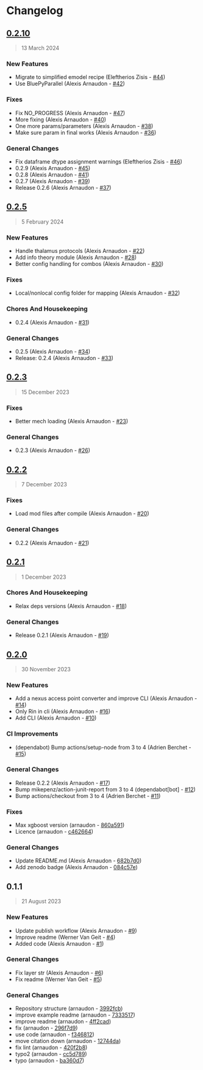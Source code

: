 # Changelog

## [0.2.10](https://github.com/BlueBrain/emodel-generalisation/compare/0.2.5..0.2.10)

> 13 March 2024

### New Features

- Migrate to simplified emodel recipe (Eleftherios Zisis - [#44](https://github.com/BlueBrain/emodel-generalisation/pull/44))
- Use BluePyParallel (Alexis Arnaudon - [#42](https://github.com/BlueBrain/emodel-generalisation/pull/42))

### Fixes

- Fix NO_PROGRESS (Alexis Arnaudon - [#47](https://github.com/BlueBrain/emodel-generalisation/pull/47))
- More fixing (Alexis Arnaudon - [#40](https://github.com/BlueBrain/emodel-generalisation/pull/40))
- One more params/parameters (Alexis Arnaudon - [#38](https://github.com/BlueBrain/emodel-generalisation/pull/38))
- Make sure param in final works (Alexis Arnaudon - [#36](https://github.com/BlueBrain/emodel-generalisation/pull/36))

### General Changes

- Fix dataframe dtype assignment warnings (Eleftherios Zisis - [#46](https://github.com/BlueBrain/emodel-generalisation/pull/46))
- 0.2.9 (Alexis Arnaudon - [#45](https://github.com/BlueBrain/emodel-generalisation/pull/45))
- 0.2.8 (Alexis Arnaudon - [#41](https://github.com/BlueBrain/emodel-generalisation/pull/41))
- 0.2.7 (Alexis Arnaudon - [#39](https://github.com/BlueBrain/emodel-generalisation/pull/39))
- Release 0.2.6 (Alexis Arnaudon - [#37](https://github.com/BlueBrain/emodel-generalisation/pull/37))

## [0.2.5](https://github.com/BlueBrain/emodel-generalisation/compare/0.2.3..0.2.5)

> 5 February 2024

### New Features

- Handle thalamus protocols (Alexis Arnaudon - [#22](https://github.com/BlueBrain/emodel-generalisation/pull/22))
- Add info theory module (Alexis Arnaudon - [#28](https://github.com/BlueBrain/emodel-generalisation/pull/28))
- Better config handling for combos (Alexis Arnaudon - [#30](https://github.com/BlueBrain/emodel-generalisation/pull/30))

### Fixes

- Local/nonlocal config folder for mapping (Alexis Arnaudon - [#32](https://github.com/BlueBrain/emodel-generalisation/pull/32))

### Chores And Housekeeping

- 0.2.4 (Alexis Arnaudon - [#31](https://github.com/BlueBrain/emodel-generalisation/pull/31))

### General Changes

- 0.2.5 (Alexis Arnaudon - [#34](https://github.com/BlueBrain/emodel-generalisation/pull/34))
- Release: 0.2.4 (Alexis Arnaudon - [#33](https://github.com/BlueBrain/emodel-generalisation/pull/33))

## [0.2.3](https://github.com/BlueBrain/emodel-generalisation/compare/0.2.2..0.2.3)

> 15 December 2023

### Fixes

- Better mech loading (Alexis Arnaudon - [#23](https://github.com/BlueBrain/emodel-generalisation/pull/23))

### General Changes

- 0.2.3 (Alexis Arnaudon - [#26](https://github.com/BlueBrain/emodel-generalisation/pull/26))

## [0.2.2](https://github.com/BlueBrain/emodel-generalisation/compare/0.2.1..0.2.2)

> 7 December 2023

### Fixes

- Load mod files after compile (Alexis Arnaudon - [#20](https://github.com/BlueBrain/emodel-generalisation/pull/20))

### General Changes

- 0.2.2 (Alexis Arnaudon - [#21](https://github.com/BlueBrain/emodel-generalisation/pull/21))

## [0.2.1](https://github.com/BlueBrain/emodel-generalisation/compare/0.2.0..0.2.1)

> 1 December 2023

### Chores And Housekeeping

- Relax deps versions (Alexis Arnaudon - [#18](https://github.com/BlueBrain/emodel-generalisation/pull/18))

### General Changes

- Release 0.2.1 (Alexis Arnaudon - [#19](https://github.com/BlueBrain/emodel-generalisation/pull/19))

## [0.2.0](https://github.com/BlueBrain/emodel-generalisation/compare/0.1.1..0.2.0)

> 30 November 2023

### New Features

- Add a nexus access point converter and improve CLI (Alexis Arnaudon - [#14](https://github.com/BlueBrain/emodel-generalisation/pull/14))
- Only Rin in cli (Alexis Arnaudon - [#16](https://github.com/BlueBrain/emodel-generalisation/pull/16))
- Add CLI (Alexis Arnaudon - [#10](https://github.com/BlueBrain/emodel-generalisation/pull/10))

### CI Improvements

- (dependabot) Bump actions/setup-node from 3 to 4 (Adrien Berchet - [#15](https://github.com/BlueBrain/emodel-generalisation/pull/15))

### General Changes

- Release 0.2.2 (Alexis Arnaudon - [#17](https://github.com/BlueBrain/emodel-generalisation/pull/17))
- Bump mikepenz/action-junit-report from 3 to 4 (dependabot[bot] - [#12](https://github.com/BlueBrain/emodel-generalisation/pull/12))
- Bump actions/checkout from 3 to 4 (Adrien Berchet - [#11](https://github.com/BlueBrain/emodel-generalisation/pull/11))

### Fixes

- Max xgboost version (arnaudon - [860a591](https://github.com/BlueBrain/emodel-generalisation/commit/860a591106febd4ea43b23c7fdac29b23964f96d))
- Licence (arnaudon - [c462664](https://github.com/BlueBrain/emodel-generalisation/commit/c4626640639f285259072198e841df59c453982b))

### General Changes

- Update README.md (Alexis Arnaudon - [682b7d0](https://github.com/BlueBrain/emodel-generalisation/commit/682b7d000c32e1181ff5719dbcae17c3579528a8))
- Add zenodo badge (Alexis Arnaudon - [084c57e](https://github.com/BlueBrain/emodel-generalisation/commit/084c57e46ac2ed4ef57dc4f5afbd3e534b8d0ac8))

## 0.1.1

> 21 August 2023

### New Features

- Update publish workflow (Alexis Arnaudon - [#9](https://github.com/BlueBrain/emodel-generalisation/pull/9))
- Improve readme (Werner Van Geit - [#4](https://github.com/BlueBrain/emodel-generalisation/pull/4))
- Added code (Alexis Arnaudon - [#1](https://github.com/BlueBrain/emodel-generalisation/pull/1))

### General Changes

- Fix layer str (Alexis Arnaudon - [#6](https://github.com/BlueBrain/emodel-generalisation/pull/6))
- Fix readme (Werner Van Geit - [#5](https://github.com/BlueBrain/emodel-generalisation/pull/5))

### General Changes

- Repository structure (arnaudon - [3992fcb](https://github.com/BlueBrain/emodel-generalisation/commit/3992fcba8e999c905cad7bb5b9b7301b54a74a1d))
- improve example readme (arnaudon - [7333517](https://github.com/BlueBrain/emodel-generalisation/commit/73335174bc3be6cee76c2b3a61f1740ca05b99fc))
- improve readme (arnaudon - [4ff2cad](https://github.com/BlueBrain/emodel-generalisation/commit/4ff2cad3a6876343f24250a72566bfa6172016bb))
- fix (arnaudon - [296f7d9](https://github.com/BlueBrain/emodel-generalisation/commit/296f7d985d4d0a99fdfd3d4e2e70a79c3dcf6ed4))
- use code (arnaudon - [f346812](https://github.com/BlueBrain/emodel-generalisation/commit/f346812a386e05a85ff568bfc4bf402d8e2d5dd2))
- move citation down (arnaudon - [12744da](https://github.com/BlueBrain/emodel-generalisation/commit/12744da4580d04a66b585afded40b024e3e1dd6d))
- fix lint (arnaudon - [420f2b8](https://github.com/BlueBrain/emodel-generalisation/commit/420f2b8501f330e73718ad0e29f6f5fdaca006d5))
- typo2 (arnaudon - [cc5d789](https://github.com/BlueBrain/emodel-generalisation/commit/cc5d789b98badcff3c7cd1385000a0a2db633972))
- typo (arnaudon - [ba360d7](https://github.com/BlueBrain/emodel-generalisation/commit/ba360d7289e42883b39b56c1609fe043728738b3))
